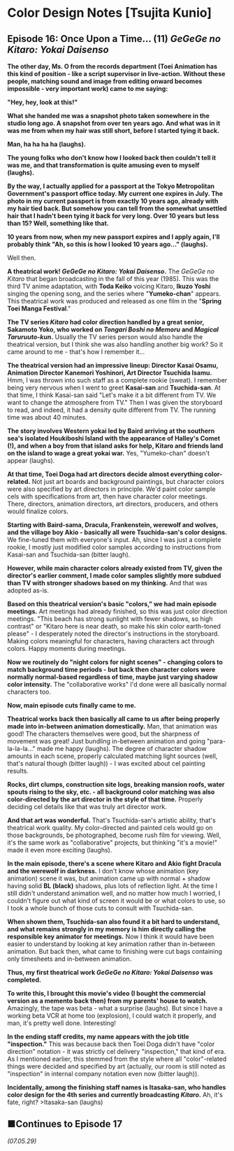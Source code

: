 # **Color Design Notes [Tsujita Kunio]**

## **Episode 16: Once Upon a Time... (11) *GeGeGe no Kitaro: Yokai Daisenso***

**The other day, Ms. O from the records department (Toei Animation has this kind of position - like a script supervisor in live-action. Without these people, matching sound and image from editing onward becomes impossible - very important work) came to me saying:**

**"Hey, hey, look at this!"**

**What she handed me was a snapshot photo taken somewhere in the studio long ago. A snapshot from over ten years ago. And what was in it was me from when my hair was still short, before I started tying it back.**

**Man, ha ha ha ha (laughs).**

**The young folks who don't know how I looked back then couldn't tell it was me, and that transformation is quite amusing even to myself (laughs).**

**By the way, I actually applied for a passport at the Tokyo Metropolitan Government's passport office today. My current one expires in July. The photo in my current passport is from exactly 10 years ago, already with my hair tied back. But somehow you can tell from the somewhat unsettled hair that I hadn't been tying it back for very long. Over 10 years but less than 15? Well, something like that.**

**10 years from now, when my new passport expires and I apply again, I'll probably think "Ah, so this is how I looked 10 years ago..." (laughs).**

Well then.

**A theatrical work! *GeGeGe no Kitaro: Yokai Daisenso*.** The *GeGeGe no Kitaro* that began broadcasting in the fall of this year (1985). This was the third TV anime adaptation, with **Toda Keiko** voicing Kitaro, **Ikuzo Yoshi** singing the opening song, and the series where "**Yumeko-chan**" appears. This theatrical work was produced and released as one film in the "**Spring Toei Manga Festival**."

**The TV series *Kitaro* had color direction handled by a great senior, **Sakamoto Yoko**, who worked on *Tongari Boshi no Memoru* and *Magical Taruruuto-kun*.** Usually the TV series person would also handle the theatrical version, but I think she was also handling another big work? So it came around to me - that's how I remember it...

**The theatrical version had an impressive lineup: Director **Kasai Osamu**, Animation Director **Kanemori Yoshinori**, Art Director **Tsuchida Isamu**.** Hmm, I was thrown into such staff as a complete rookie (sweat). I remember being very nervous when I went to greet **Kasai-san** and **Tsuchida-san**. At that time, I think Kasai-san said "Let's make it a bit different from TV. We want to change the atmosphere from TV." Then I was given the storyboard to read, and indeed, it had a density quite different from TV. The running time was about 40 minutes.

**The story involves Western yokai led by **Baird** arriving at the southern sea's isolated **Houkiboshi Island** with the appearance of **Halley's Comet** (!), and when a boy from that island asks for help, Kitaro and friends land on the island to wage a great yokai war.** Yes, "Yumeko-chan" doesn't appear (laughs).

**At that time, Toei Doga had art directors decide almost everything color-related.** Not just art boards and background paintings, but character colors were also specified by art directors in principle. We'd paint color sample cels with specifications from art, then have character color meetings. There, directors, animation directors, art directors, producers, and others would finalize colors.

**Starting with **Baird-sama**, **Dracula**, **Frankenstein**, **werewolf and wolves**, and the village boy **Akio** - basically all were **Tsuchida-san**'s color designs.** We fine-tuned them with everyone's input. Ah, since I was just a complete rookie, I mostly just modified color samples according to instructions from Kasai-san and Tsuchida-san (bitter laugh).

**However, while main character colors already existed from TV, given the director's earlier comment, I made color samples slightly more subdued than TV with stronger shadows based on my thinking.** And that was adopted as-is.

**Based on this theatrical version's basic "colors," we had main episode meetings.** Art meetings had already finished, so this was just color direction meetings. "This beach has strong sunlight with fewer shadows, so high contrast" or "Kitaro here is near death, so make his skin color earth-toned please" - I desperately noted the director's instructions in the storyboard. Making colors meaningful for characters, having characters act through colors. Happy moments during meetings.

**Now we routinely do "night colors for night scenes" - changing colors to match background time periods - but back then character colors were normally normal-based regardless of time, maybe just varying shadow color intensity.** The "collaborative works" I'd done were all basically normal characters too.

**Now, main episode cuts finally came to me.**

**Theatrical works back then basically all came to us after being properly made into in-between animation domestically.** Man, that animation was good! The characters themselves were good, but the sharpness of movement was great! Just bundling in-between animation and going "para-la-la-la..." made me happy (laughs). The degree of character shadow amounts in each scene, properly calculated matching light sources (well, that's natural though (bitter laugh)) - I was excited about cel painting results.

**Rocks, dirt clumps, construction site logs, breaking mansion roofs, water spouts rising to the sky, etc. - all background color matching was also color-directed by the art director in the style of that time.** Properly deciding cel details like that was truly art director work.

**And that art was wonderful.** That's Tsuchida-san's artistic ability, that's theatrical work quality. My color-directed and painted cels would go on those backgrounds, be photographed, become rush film for viewing. Well, it's the same work as "collaborative" projects, but thinking "it's a movie!" made it even more exciting (laughs).

**In the main episode, there's a scene where Kitaro and Akio fight Dracula and the werewolf in darkness.** I don't know whose animation (key animation) scene it was, but animation came up with normal + shadow having solid **BL (black)** shadows, plus lots of reflection light. At the time I still didn't understand animation well, and no matter how much I worried, I couldn't figure out what kind of screen it would be or what colors to use, so I took a whole bunch of those cuts to consult with Tsuchida-san.

**When shown them, Tsuchida-san also found it a bit hard to understand, and what remains strongly in my memory is him directly calling the responsible key animator for meetings.** Now I think it would have been easier to understand by looking at key animation rather than in-between animation. But back then, what came to finishing were cut bags containing only timesheets and in-between animation.

**Thus, my first theatrical work *GeGeGe no Kitaro: Yokai Daisenso* was completed.**

**To write this, I brought this movie's video (I bought the commercial version as a memento back then) from my parents' house to watch.** Amazingly, the tape was beta - what a surprise (laughs). But since I have a working beta VCR at home too (explosion), I could watch it properly, and man, it's pretty well done. Interesting!

**In the ending staff credits, my name appears with the job title "inspection."** This was because back then Toei Doga didn't have "color direction" notation - it was strictly cel delivery "inspection," that kind of era. As I mentioned earlier, this stemmed from the style where all "color"-related things were decided and specified by art (actually, our room is still noted as "inspection" in internal company notation even now (bitter laugh)).

**Incidentally, among the finishing staff names is **Itasaka-san**, who handles color design for the 4th series and currently broadcasting *Kitaro*.** Ah, it's fate, right? >Itasaka-san (laughs)

## **■Continues to Episode 17**

*(07.05.29)*
